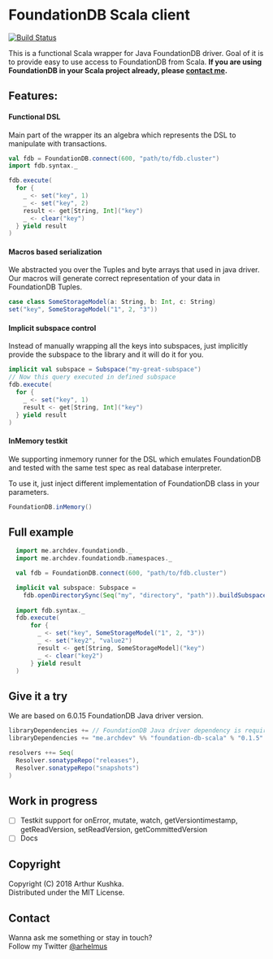 FoundationDB Scala client
=========================
[![Build Status](https://travis-ci.com/ArchDev/foundationdb-scala-client.svg?branch=master)](https://travis-ci.com/ArchDev/foundationdb-scala-client)

This is a functional Scala wrapper for Java FoundationDB driver.
Goal of it is to provide easy to use access to FoundationDB from Scala.
**If you are using FoundationDB in your Scala project already, please [contact me](https://archdev.me).**   

## Features:

#### Functional DSL
Main part of the wrapper its an algebra which represents the DSL to manipulate with transactions. 
```scala
val fdb = FoundationDB.connect(600, "path/to/fdb.cluster")
import fdb.syntax._

fdb.execute(
  for {
    _ <- set("key", 1)
    _ <- set("key", 2)
    result <- get[String, Int]("key")
    _ <- clear("key")
  } yield result
)
```   

#### Macros based serialization
We abstracted you over the Tuples and byte arrays that used in java driver.
Our macros will generate correct representation of your data in FoundationDB Tuples.
```scala 
case class SomeStorageModel(a: String, b: Int, c: String)
set("key", SomeStorageModel("1", 2, "3"))
```

#### Implicit subspace control
Instead of manually wrapping all the keys into subspaces, just implicitly provide the subspace to the library and it will do it for you.
```scala
implicit val subspace = Subspace("my-great-subspace")
// Now this query executed in defined subspace
fdb.execute(
  for {
    _ <- set("key", 1)
    result <- get[String, Int]("key")
  } yield result
)
```

#### InMemory testkit
We supporting inmemory runner for the DSL which emulates FoundationDB and tested with the same test spec as real database interpreter.

To use it, just inject different implementation of FoundationDB class in your parameters. 
```scala
FoundationDB.inMemory()
```

## Full example
```scala
  import me.archdev.foundationdb._
  import me.archdev.foundationdb.namespaces._

  val fdb = FoundationDB.connect(600, "path/to/fdb.cluster")

  implicit val subspace: Subspace =
    fdb.openDirectorySync(Seq("my", "directory", "path")).buildSubspace("test_subspace")
    
  import fdb.syntax._
  fdb.execute(
      for {
        _ <- set("key", SomeStorageModel("1", 2, "3"))
        _ <- set("key2", "value2")
        result <- get[String, SomeStorageModel]("key")
        _ <- clear("key2")
      } yield result
  )
```

## Give it a try
We are based on 6.0.15 FoundationDB Java driver version. 

```scala
libraryDependencies += // FoundationDB Java driver dependency is required
libraryDependencies += "me.archdev" %% "foundation-db-scala" % "0.1.5"

resolvers ++= Seq(
  Resolver.sonatypeRepo("releases"),
  Resolver.sonatypeRepo("snapshots")
)
```

## Work in progress
- [ ] Testkit support for onError, mutate, watch, getVersiontimestamp, getReadVersion, setReadVersion, getCommittedVersion
- [ ] Docs 

## Copyright
Copyright (C) 2018 Arthur Kushka.  
Distributed under the MIT License.

## Contact
Wanna ask me something or stay in touch?   
Follow my Twitter [@arhelmus](https://twitter.com/Arhelmus)
